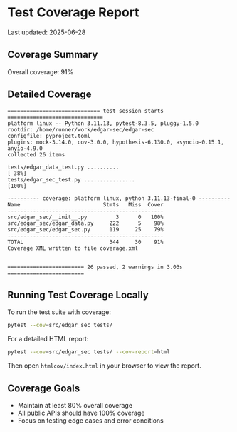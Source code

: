 # Test Coverage Report

Last updated: 2025-06-28

## Coverage Summary

Overall coverage: 91%

## Detailed Coverage

```
============================= test session starts ==============================
platform linux -- Python 3.11.13, pytest-8.3.5, pluggy-1.5.0
rootdir: /home/runner/work/edgar-sec/edgar-sec
configfile: pyproject.toml
plugins: mock-3.14.0, cov-3.0.0, hypothesis-6.130.0, asyncio-0.15.1, anyio-4.9.0
collected 26 items

tests/edgar_data_test.py ..........                                      [ 38%]
tests/edgar_sec_test.py ................                                 [100%]

---------- coverage: platform linux, python 3.11.13-final-0 ----------
Name                          Stmts   Miss  Cover
-------------------------------------------------
src/edgar_sec/__init__.py         3      0   100%
src/edgar_sec/edgar_data.py     222      5    98%
src/edgar_sec/edgar_sec.py      119     25    79%
-------------------------------------------------
TOTAL                           344     30    91%
Coverage XML written to file coverage.xml


======================== 26 passed, 2 warnings in 3.03s ========================
```

## Running Test Coverage Locally

To run the test suite with coverage:

```bash
pytest --cov=src/edgar_sec tests/
```

For a detailed HTML report:

```bash
pytest --cov=src/edgar_sec tests/ --cov-report=html
```

Then open `htmlcov/index.html` in your browser to view the report.

## Coverage Goals

- Maintain at least 80% overall coverage
- All public APIs should have 100% coverage
- Focus on testing edge cases and error conditions
